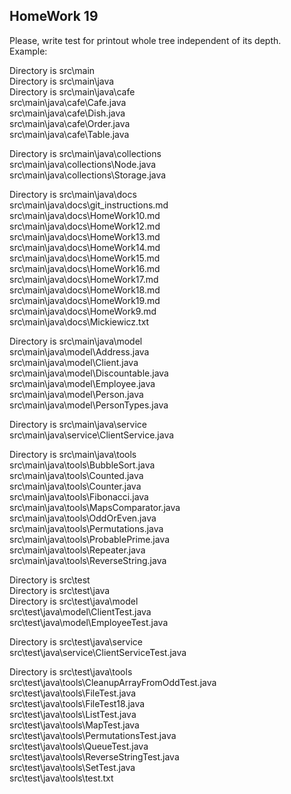 ## HomeWork 19

Please, write test for printout whole tree independent of its depth.  
Example:  

Directory is src\main  
Directory is src\main\java  
Directory is src\main\java\cafe  
src\main\java\cafe\Cafe.java  
src\main\java\cafe\Dish.java  
src\main\java\cafe\Order.java  
src\main\java\cafe\Table.java  

Directory is src\main\java\collections  
src\main\java\collections\Node.java  
src\main\java\collections\Storage.java  

Directory is src\main\java\docs  
src\main\java\docs\git_instructions.md  
src\main\java\docs\HomeWork10.md  
src\main\java\docs\HomeWork12.md  
src\main\java\docs\HomeWork13.md  
src\main\java\docs\HomeWork14.md  
src\main\java\docs\HomeWork15.md  
src\main\java\docs\HomeWork16.md  
src\main\java\docs\HomeWork17.md  
src\main\java\docs\HomeWork18.md  
src\main\java\docs\HomeWork19.md  
src\main\java\docs\HomeWork9.md  
src\main\java\docs\Mickiewicz.txt  

Directory is src\main\java\model  
src\main\java\model\Address.java  
src\main\java\model\Client.java  
src\main\java\model\Discountable.java  
src\main\java\model\Employee.java  
src\main\java\model\Person.java  
src\main\java\model\PersonTypes.java  

Directory is src\main\java\service  
src\main\java\service\ClientService.java  

Directory is src\main\java\tools  
src\main\java\tools\BubbleSort.java  
src\main\java\tools\Counted.java  
src\main\java\tools\Counter.java  
src\main\java\tools\Fibonacci.java  
src\main\java\tools\MapsComparator.java  
src\main\java\tools\OddOrEven.java  
src\main\java\tools\Permutations.java  
src\main\java\tools\ProbablePrime.java  
src\main\java\tools\Repeater.java  
src\main\java\tools\ReverseString.java  



Directory is src\test  
Directory is src\test\java  
Directory is src\test\java\model  
src\test\java\model\ClientTest.java  
src\test\java\model\EmployeeTest.java  

Directory is src\test\java\service  
src\test\java\service\ClientServiceTest.java  

Directory is src\test\java\tools  
src\test\java\tools\CleanupArrayFromOddTest.java  
src\test\java\tools\FileTest.java  
src\test\java\tools\FileTest18.java  
src\test\java\tools\ListTest.java  
src\test\java\tools\MapTest.java  
src\test\java\tools\PermutationsTest.java  
src\test\java\tools\QueueTest.java  
src\test\java\tools\ReverseStringTest.java  
src\test\java\tools\SetTest.java  
src\test\java\tools\test.txt  
